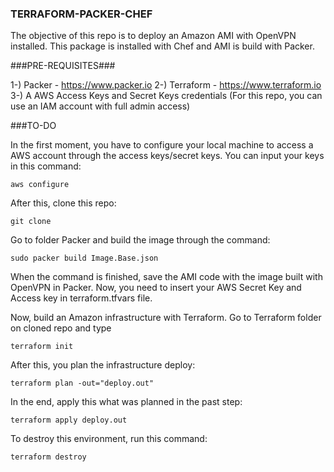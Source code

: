 ### TERRAFORM-PACKER-CHEF

The objective of this repo is to deploy an Amazon AMI with OpenVPN installed. This package is installed with Chef and AMI is build with Packer. 

###PRE-REQUISITES###

1-) Packer - https://www.packer.io
2-) Terraform - https://www.terraform.io
3-) A AWS Access Keys and Secret Keys credentials (For this repo, you can use an IAM account with full admin access)

###TO-DO

In the first moment, you have to configure your local machine to access a AWS account through the access keys/secret keys. You can input your keys in this command:

```
aws configure
```
After this, clone this repo:
```
git clone 
```

Go to folder Packer and build the image through the command:
```
sudo packer build Image.Base.json
```
When the command is finished, save the AMI code with the image built with OpenVPN in Packer. Now, you need to insert your AWS Secret Key and Access key in terraform.tfvars file.

Now, build an Amazon infrastructure with Terraform. Go to Terraform folder on cloned repo and type
```
terraform init
```

After this, you plan the infrastructure deploy:

```
terraform plan -out="deploy.out"
```
In the end, apply this what was planned in the past step:
```
terraform apply deploy.out
```

To destroy this environment, run this command:
```
terraform destroy
```
